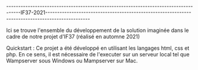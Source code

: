 ------------------------------------------------------------------------------------IF37-2021------------------------------------------------------------------------------------------------

Ici se trouve l'ensemble du développement de la solution imaginée dans le cadre de notre projet d'IF37 (réalisé en automne 2021)

Quickstart : Ce projet a été développé en utilisant les langages html, css et php. En ce sens, il est nécessaire de l'executer sur un serveur local tel que Wampserver sous Windows ou Mampserver sur Mac.
